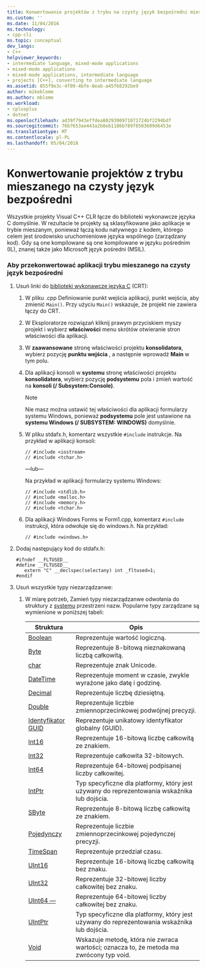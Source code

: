 ```yaml
---
title: Konwertowanie projektów z trybu na czysty język bezpośredni mieszanego | Dokumentacja firmy Microsoft
ms.custom: ''
ms.date: 11/04/2016
ms.technology:
- cpp-cli
ms.topic: conceptual
dev_langs:
- C++
helpviewer_keywords:
- intermediate language, mixed-mode applications
- mixed-mode applications
- mixed-mode applications, intermediate language
- projects [C++], converting to intermediate language
ms.assetid: 855f9e3c-4f09-4bfe-8eab-a45f68292be9
author: mikeblome
ms.author: mblome
ms.workload:
- cplusplus
- dotnet
ms.openlocfilehash: ad39f7943effdea8029390971071724bf2294bdf
ms.sourcegitcommit: 76b7653ae443a2b8eb1186b789f8503609d6453e
ms.translationtype: MT
ms.contentlocale: pl-PL
ms.lasthandoff: 05/04/2018
---
```

# <a name="converting-projects-from-mixed-mode-to-pure-intermediate-language"></a>Konwertowanie projektów z trybu mieszanego na czysty język bezpośredni
Wszystkie projekty Visual C++ CLR łącze do biblioteki wykonawcze języka C domyślnie. W rezultacie te projekty są sklasyfikowane jako aplikacje w trybie mieszanym, ponieważ łączą kodu natywnego z kodem, którego celem jest środowisko uruchomieniowe języka wspólnego (zarządzany kod). Gdy są one kompilowane są one kompilowane w języku pośrednim (IL), znanej także jako Microsoft język pośredni (MSIL).  
  
### <a name="to-convert-your-mixed-mode-application-into-pure-intermediate-language"></a>Aby przekonwertować aplikacji trybu mieszanego na czysty język bezpośredni  
  
1.  Usuń linki do [biblioteki wykonawcze języka C](../c-runtime-library/crt-library-features.md) (CRT):  
  
    1.  W pliku .cpp Definiowanie punkt wejścia aplikacji, punkt wejścia, aby zmienić `Main()`. Przy użyciu `Main()` wskazuje, że projekt nie zawiera łączy do CRT.  
  
    2.  W Eksploratorze rozwiązań kliknij prawym przyciskiem myszy projekt i wybierz **właściwości** menu skrótów otwieranie stron właściwości dla aplikacji.  
  
    3.  W **zaawansowane** stronę właściwości projektu **konsolidatora**, wybierz pozycję **punktu wejścia** , a następnie wprowadź **Main** w tym polu.  
  
    4.  Dla aplikacji konsoli w **systemu** stronę właściwości projektu **konsolidatora**, wybierz pozycję **podsystemu** pola i zmień wartość na **konsoli (/ Subsystem:Console)**.  
  
        > [!NOTE]
        >  Nie masz można ustawić tej właściwości dla aplikacji formularzy systemu Windows, ponieważ **podsystemu** pole jest ustawione na **systemu Windows (/ SUBSYSTEM: WINDOWS)** domyślnie.  
  
    5.  W pliku stdafx.h, komentarz wszystkie `#include` instrukcje. Na przykład w aplikacji konsoli:  
  
        ```  
        // #include <iostream>  
        // #include <tchar.h>  
        ```  
  
         —lub—  
  
         Na przykład w aplikacji formularzy systemu Windows:  
  
        ```  
        // #include <stdlib.h>  
        // #include <malloc.h>  
        // #include <memory.h>  
        // #include <tchar.h>  
        ```  
  
    6.  Dla aplikacji Windows Forms w Form1.cpp, komentarz `#include` instrukcji, która odwołuje się do windows.h. Na przykład:  
  
        ```  
        // #include <windows.h>  
        ```  
  
2.  Dodaj następujący kod do stdafx.h:  
  
    ```  
    #ifndef __FLTUSED__  
    #define __FLTUSED__  
       extern "C" __declspec(selectany) int _fltused=1;  
    #endif  
    ```  
  
3.  Usuń wszystkie typy niezarządzanwe:  
  
    1.  W miarę potrzeb, Zamień typy niezarządzanwe odwołania do struktury z [systemu](https://msdn.microsoft.com/en-us/library/system.appdomainmanager.appdomainmanager.aspx) przestrzeni nazw. Popularne typy zarządzane są wymienione w poniższej tabeli:  
  
        |Struktura|Opis|  
        |---------------|-----------------|  
        |[Boolean](https://msdn.microsoft.com/en-us/library/system.boolean\(v=vs.140\).aspx)|Reprezentuje wartość logiczną.|  
        |[Byte](https://msdn.microsoft.com/en-us/library/system.byte\(v=vs.140\).aspx)|Reprezentuje 8-bitową nieznakowaną liczbą całkowitą.|  
        |[char](https://msdn.microsoft.com/en-us/library/system.char\(v=vs.140\).aspx)|Reprezentuje znak Unicode.|  
        |[DateTime](https://msdn.microsoft.com/en-us/library/system.datetime.datetime.aspx)|Reprezentuje moment w czasie, zwykle wyrażone jako datę i godzinę.|  
        |[Decimal](https://msdn.microsoft.com/en-us/library/system.decimal\(v=vs.140\).aspx)|Reprezentuje liczbę dziesiętną.|  
        |[Double](https://msdn.microsoft.com/en-us/library/system.double\(v=vs.140\).aspx)|Reprezentuje liczbie zmiennoprzecinkowej podwójnej precyzji.|  
        |[Identyfikator GUID](https://msdn.microsoft.com/en-us/library/system.guid\(v=vs.140\).aspx)|Reprezentuje unikatowy identyfikator globalny (GUID).|  
        |[Int16](https://msdn.microsoft.com/en-us/library/system.int16\(v=vs.140\).aspx)|Reprezentuje 16-bitową liczbę całkowitą ze znakiem.|  
        |[Int32](https://msdn.microsoft.com/en-us/library/system.int32\(v=vs.140\).aspx)|Reprezentuje całkowita 32-bitowych.|  
        |[Int64](https://msdn.microsoft.com/en-us/library/system.int64\(v=vs.140\).aspx)|Reprezentuje 64-bitowej podpisanej liczby całkowitej.|  
        |[IntPtr](https://msdn.microsoft.com/en-us/library/system.intptr\(v=vs.140\).aspx)|Typ specyficzne dla platformy, który jest używany do reprezentowania wskaźnika lub dojścia.|  
        |[SByte](https://msdn.microsoft.com/en-us/library/system.byte.aspx)|Reprezentuje 8-bitową liczbę całkowitą ze znakiem.|  
        |[Pojedynczy](https://msdn.microsoft.com/en-us/library/system.single.aspx)|Reprezentuje liczbie zmiennoprzecinkowej pojedynczej precyzji.|  
        |[TimeSpan](https://msdn.microsoft.com/en-us/library/system.timespan\(v=vs.140\).aspx)|Reprezentuje przedział czasu.|  
        |[UInt16](https://msdn.microsoft.com/en-us/library/system.uint16\(v=vs.140\).aspx)|Reprezentuje 16-bitową liczbę całkowitą bez znaku.|  
        |[UInt32](https://msdn.microsoft.com/en-us/library/system.uint32\(v=vs.140\).aspx)|Reprezentuje 32-bitowej liczby całkowitej bez znaku.|  
        |[UInt64 —](https://msdn.microsoft.com/en-us/library/system.uint64\(v=vs.140\).aspx)|Reprezentuje 64-bitowej liczby całkowitej bez znaku.|  
        |[UIntPtr](https://msdn.microsoft.com/en-us/library/system.uintptr\(v=vs.140\).aspx)|Typ specyficzne dla platformy, który jest używany do reprezentowania wskaźnika lub dojścia.|  
        |[Void](https://msdn.microsoft.com/en-us/library/system.void\(v=vs.140\).aspx)|Wskazuje metodę, która nie zwraca wartości; oznacza to, że metoda ma zwrócony typ void.|